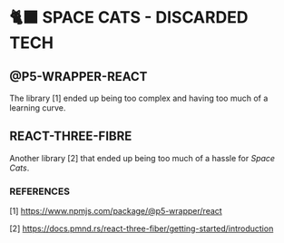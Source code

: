 # 🐈‍⬛ SPACE CATS - DISCARDED TECH

## @P5-WRAPPER-REACT

The library [1] ended up being too complex and having too much of a learning curve.

## REACT-THREE-FIBRE

Another library [2] that ended up being too much of a hassle for _Space Cats_.

### REFERENCES

[1] https://www.npmjs.com/package/@p5-wrapper/react

[2] https://docs.pmnd.rs/react-three-fiber/getting-started/introduction
